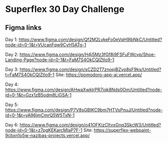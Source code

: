 # Superflex 30 Day Challenge

## Figma links
Day 1: https://www.figma.com/design/Qf2M2LvkeFo0eVqH9lbNkC/Untitled?node-id=0-1&t=VUcanFqw9CyH5ATg-1

Day 2: https://www.figma.com/design/H4j5Mz3fGf8i9FSFuFWcvp/Shoe-Landing-Page?node-id=0-1&t=FaM7S4OkCQlZtIo9-1

Day 3: https://www.figma.com/design/sCZD2T7znopjBZvp8sF9ks/Untitled?t=FaM7S4OkCQlZtIo9-1
Site: https://pomodoro-app-ai.vercel.app/

Day 4: https://www.figma.com/design/AHwaXwklrPR7iqk8Nds0Om/Untitled?node-id=0-1&t=Gzx1zB5odm8LiGSA-1

Day 5: https://www.figma.com/design/P7V8sGBIKC9bm7HTVsPnuJ/Untitled?node-id=0-1&t=yA96jmCmrQ5W5TxN-1

Day 6: https://www.figma.com/design/o41OFKizCItvxGnq3SkcW3/Untitled?node-id=0-1&t=z7pgKEKarcMIaP7F-1
Site: https://superflex-webpaint-9cbxn1o5w-nazibas-projects.vercel.app/
